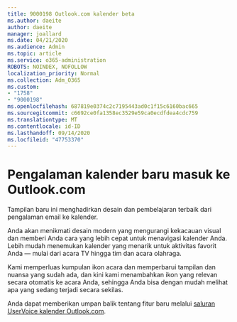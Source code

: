 ```yaml
---
title: 9000198 Outlook.com kalender beta
ms.author: daeite
author: daeite
manager: joallard
ms.date: 04/21/2020
ms.audience: Admin
ms.topic: article
ms.service: o365-administration
ROBOTS: NOINDEX, NOFOLLOW
localization_priority: Normal
ms.collection: Adm_O365
ms.custom:
- "1758"
- "9000198"
ms.openlocfilehash: 687819e0374c2c7195443ad0c1f15c6160bac665
ms.sourcegitcommit: c6692ce0fa1358ec3529e59ca0ecdfdea4cdc759
ms.translationtype: MT
ms.contentlocale: id-ID
ms.lasthandoff: 09/14/2020
ms.locfileid: "47753370"
---
```

# <a name="new-calendar-experiences-coming-to-outlookcom"></a>Pengalaman kalender baru masuk ke Outlook.com

Tampilan baru ini menghadirkan desain dan pembelajaran terbaik dari pengalaman email ke kalender.

Anda akan menikmati desain modern yang mengurangi kekacauan visual dan memberi Anda cara yang lebih cepat untuk menavigasi kalender Anda. Lebih mudah menemukan kalender yang menarik untuk aktivitas favorit Anda — mulai dari acara TV hingga tim dan acara olahraga.

Kami memperluas kumpulan ikon acara dan memperbarui tampilan dan nuansa yang sudah ada, dan kini kami menambahkan ikon yang relevan secara otomatis ke acara Anda, sehingga Anda bisa dengan mudah melihat apa yang sedang terjadi secara sekilas.

Anda dapat memberikan umpan balik tentang fitur baru melalui [saluran UserVoice kalender Outlook.com](https://go.microsoft.com/fwlink/?linkid=2103075).